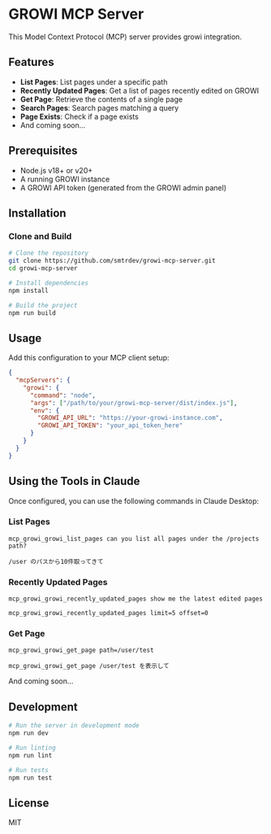 # GROWI MCP Server

This Model Context Protocol (MCP) server provides growi integration.

## Features

- **List Pages**: List pages under a specific path
- **Recently Updated Pages**: Get a list of pages recently edited on GROWI
- **Get Page**: Retrieve the contents of a single page
- **Search Pages**: Search pages matching a query
- **Page Exists**: Check if a page exists
- And coming soon...

## Prerequisites

- Node.js v18+ or v20+
- A running GROWI instance
- A GROWI API token (generated from the GROWI admin panel)

## Installation

### Clone and Build

```bash
# Clone the repository
git clone https://github.com/smtrdev/growi-mcp-server.git
cd growi-mcp-server

# Install dependencies
npm install

# Build the project
npm run build
```


## Usage 

Add this configuration to your MCP client setup:

```json
{
  "mcpServers": {
    "growi": {
      "command": "node",
      "args": ["/path/to/your/growi-mcp-server/dist/index.js"],
      "env": {
        "GROWI_API_URL": "https://your-growi-instance.com",
        "GROWI_API_TOKEN": "your_api_token_here"
      }
    }
  }
}
```


## Using the Tools in Claude

Once configured, you can use the following commands in Claude Desktop:

### List Pages

```text
mcp_growi_growi_list_pages can you list all pages under the /projects path?
```

```text
/user のパスから10件取ってきて
```

### Recently Updated Pages

```text
mcp_growi_growi_recently_updated_pages show me the latest edited pages
```

```text
mcp_growi_growi_recently_updated_pages limit=5 offset=0
```

### Get Page

```text
mcp_growi_growi_get_page path=/user/test
```

```text
mcp_growi_growi_get_page /user/test を表示して
```

And coming soon...

## Development

```bash
# Run the server in development mode
npm run dev

# Run linting
npm run lint

# Run tests
npm run test
```

## License

MIT

